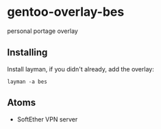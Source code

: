 # gentoo-overlay-bes
personal portage overlay

## Installing

Install layman, if you didn't already, add the overlay:

`layman -a bes`

## Atoms

- SoftEther VPN server

